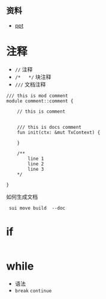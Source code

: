 ## 资料
- [ppt](https://docs.google.com/presentation/d/1MGwZtOzAJ66PbETBkI7lOxKat_K9A7hdZ5eTPb3puV8)

# 注释
-   `//`  注释
-   `/*   */` 块注释
-   `///`  文档注释


```move
/// this is mod comment
module comment::comment {

    // this is comment
    

    /// this is docs comment
    fun init(ctx: &mut TxContext) {

    }
    
    /**
        line 1
        line 2
        line 3
    */

}

```
如何生成文档
```shell
 sui move build  --doc
```


# if

```rust

```


# while
- 语法
- `break`  `continue`



